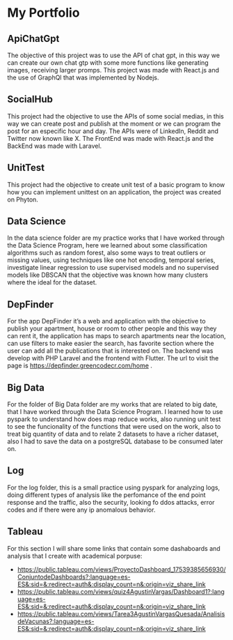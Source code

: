 # My Portfolio


## ApiChatGpt

The objective of this project was to use the API of chat gpt, in this way we can create our own chat gtp with some more functions like generating images, receiving larger promps. This project was made with React.js and the use of GraphQl that was implemented by Nodejs.

## SocialHub

This project had the objective to use the APIs of some social medias, in this way we can create post and publish at the moment or we can program the post for an especific hour and day. The APIs were of LinkedIn, Reddit and Twitter now known like X. The FrontEnd was made with React.js and the BackEnd was made with Laravel.


## UnitTest

This project had the objective to create unit test of a basic program to know how you can implement unittest on an application, the project was created on Phyton.

## Data Science

In the data science folder are my practice works that I have worked through the Data Science Program, here we learned about some classification algorithms such as random forest, also some ways to treat outliers or missing values, using techniques like one hot encoding, temporal series, investigate linear regression to use supervised models and no supervised models like DBSCAN that the objective was known how many clusters where the ideal for the dataset.

## DepFinder

For the app DepFinder it’s a web and application with the objective to publish your apartment, house or room to other people and this way they can rent it, the application has maps to search apartments near the location, can use filters to make easier the search, has favorite section where the user can add all the publications that is interested on. The backend was develop with PHP Laravel and the frontend with Flutter.  The url to visit the page is https://depfinder.greencodecr.com/home .

## Big Data

For the folder of Big Data folder are my works that are related to big date, that I have worked through the Data Science Program. I learned how to use pyspark to understand how does map reduce works, also running unit test to see the funcionality of the functions that were used on the work, also to treat big quantity of data and to relate 2 datasets to have a richer dataset, also I had to save the data on a postgreSQL database to be consumed later on.

## Log

For the log folder, this is a small practice using pyspark for analyzing logs, doing different types of analysis like the perfomance of the end point response and the traffic, also the security, looking fo ddos attacks, error codes and if there were any ip anomalous behavior.

## Tableau

For this section I will share some links that contain some dashaboards and analysis that I create with academical porpuse:
- https://public.tableau.com/views/ProyectoDashboard_17539385656930/ConjuntodeDashboards?:language=es-ES&:sid=&:redirect=auth&:display_count=n&:origin=viz_share_link
- https://public.tableau.com/views/quiz4AgustinVargas/Dashboard1?:language=es-ES&:sid=&:redirect=auth&:display_count=n&:origin=viz_share_link
- https://public.tableau.com/views/Tarea3AgustinVargasQuesada/AnalisisdeVacunas?:language=es-ES&:sid=&:redirect=auth&:display_count=n&:origin=viz_share_link
